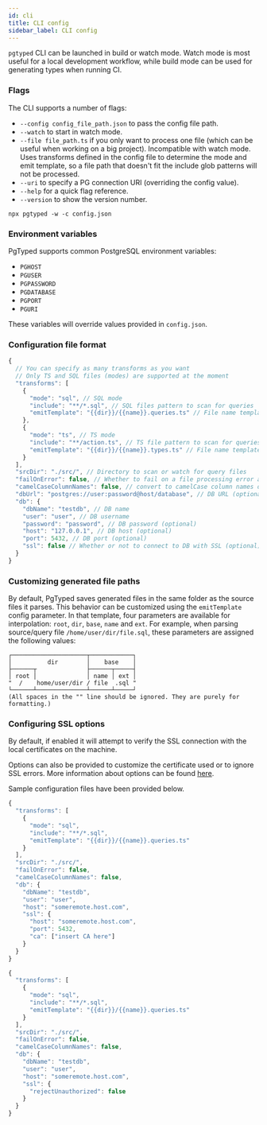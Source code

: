 ```yaml
---
id: cli
title: CLI config
sidebar_label: CLI config
---
```


`pgtyped` CLI can be launched in build or watch mode.
Watch mode is most useful for a local development workflow,
while build mode can be used for generating types when running CI.

### Flags

The CLI supports a number of flags:

- `--config config_file_path.json` to pass the config file path.
- `--watch` to start in watch mode.
- `--file file_path.ts` if you only want to process one file (which can be useful when working on a big project). Incompatible with watch mode. Uses transforms defined in the config file to determine the mode and emit template, so a file path that doesn't fit the include glob patterns will not be processed.
- `--uri` to specify a PG connection URI (overriding the config value).
- `--help` for a quick flag reference.
- `--version` to show the version number.

```shell script title="Example:"
npx pgtyped -w -c config.json
```

### Environment variables

PgTyped supports common PostgreSQL environment variables:

- `PGHOST`
- `PGUSER`
- `PGPASSWORD`
- `PGDATABASE`
- `PGPORT`
- `PGURI`

These variables will override values provided in `config.json`.

### Configuration file format

```js title="config.json"
{
  // You can specify as many transforms as you want
  // Only TS and SQL files (modes) are supported at the moment
  "transforms": [
    {
      "mode": "sql", // SQL mode
      "include": "**/*.sql", // SQL files pattern to scan for queries
      "emitTemplate": "{{dir}}/{{name}}.queries.ts" // File name template to save generated files
    },
    {
      "mode": "ts", // TS mode
      "include": "**/action.ts", // TS file pattern to scan for queries
      "emitTemplate": "{{dir}}/{{name}}.types.ts" // File name template to save generated files
    }
  ],
  "srcDir": "./src/", // Directory to scan or watch for query files
  "failOnError": false, // Whether to fail on a file processing error and abort generation (can be omitted - default is false)
  "camelCaseColumnNames": false, // convert to camelCase column names of result interface
  "dbUrl": "postgres://user:password@host/database", // DB URL (optional - will be merged with db if provided)
  "db": {
    "dbName": "testdb", // DB name
    "user": "user", // DB username
    "password": "password", // DB password (optional)
    "host": "127.0.0.1", // DB host (optional)
    "port": 5432, // DB port (optional)
    "ssl": false // Whether or not to connect to DB with SSL (optional)
  }
}
```

### Customizing generated file paths

By default, PgTyped saves generated files in the same folder as the source files it parses.
This behavior can be customized using the `emitTemplate` config parameter.
In that template, four parameters are available for interpolation: `root`, `dir`, `base`, `name` and `ext`.
For example, when parsing source/query file `/home/user/dir/file.sql`, these parameters are assigned the following values:

```
┌─────────────────────┬────────────┐
│          dir        │    base    │
├──────┬              ├──────┬─────┤
│ root │              │ name │ ext │
"  /    home/user/dir / file  .sql "
└──────┴──────────────┴──────┴─────┘
(All spaces in the "" line should be ignored. They are purely for formatting.)
```

### Configuring SSL options

By default, if enabled it will attempt to verify the SSL connection with the local certificates on the machine.

Options can also be provided to customize the certificate used or to ignore SSL errors. More information about options can be found [here](https://nodejs.org/api/tls.html#tls_new_tls_tlssocket_socket_options).

Sample configuration files have been provided below.

```js title="custom_ca.json"
{
  "transforms": [
    {
      "mode": "sql",
      "include": "**/*.sql",
      "emitTemplate": "{{dir}}/{{name}}.queries.ts"
    }
  ],
  "srcDir": "./src/",
  "failOnError": false,
  "camelCaseColumnNames": false,
  "db": {
    "dbName": "testdb",
    "user": "user",
    "host": "someremote.host.com",
    "ssl": {
      "host": "someremote.host.com",
      "port": 5432,
      "ca": ["insert CA here"]
    }
  }
}
```

```js title="ignore_ssl.json"
{
  "transforms": [
    {
      "mode": "sql",
      "include": "**/*.sql",
      "emitTemplate": "{{dir}}/{{name}}.queries.ts"
    }
  ],
  "srcDir": "./src/",
  "failOnError": false,
  "camelCaseColumnNames": false,
  "db": {
    "dbName": "testdb",
    "user": "user",
    "host": "someremote.host.com",
    "ssl": {
      "rejectUnauthorized": false
    }
  }
}
```
